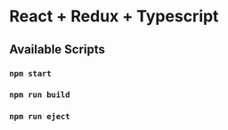 # React + Redux + Typescript

## Available Scripts

### `npm start`
### `npm run build`
### `npm run eject`
